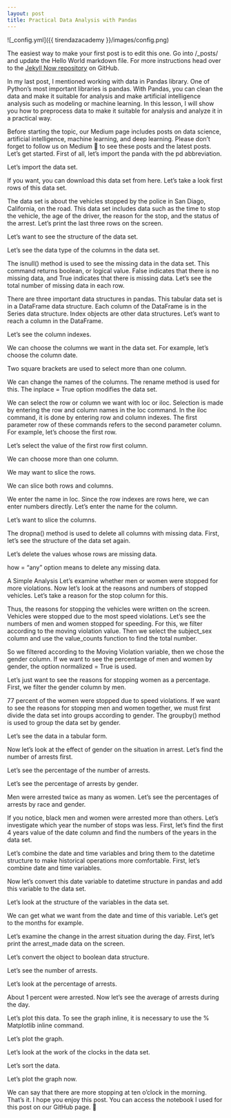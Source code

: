 ```yaml
---
layout: post
title: Practical Data Analysis with Pandas
---
```



![_config.yml]({{ tirendazacademy }}/images/config.png)

The easiest way to make your first post is to edit this one. Go into /_posts/ and update the Hello World markdown file. For more instructions head over to the [Jekyll Now repository](https://github.com/barryclark/jekyll-now) on GitHub.


In my last post, I mentioned working with data in Pandas library. One of Python’s most important libraries is pandas. With Pandas, you can clean the data and make it suitable for analysis and make artificial intelligence analysis such as modeling or machine learning. In this lesson, I will show you how to preprocess data to make it suitable for analysis and analyze it in a practical way.

Before starting the topic, our Medium page includes posts on data science, artificial intelligence, machine learning, and deep learning. Please don’t forget to follow us on Medium 🌱 to see these posts and the latest posts.
Let’s get started.
First of all, let’s import the panda with the pd abbreviation.

Let’s import the data set.

If you want, you can download this data set from here. Let’s take a look first rows of this data set.

The data set is about the vehicles stopped by the police in San Diago, California, on the road. This data set includes data such as the time to stop the vehicle, the age of the driver, the reason for the stop, and the status of the arrest.
Let’s print the last three rows on the screen.

Let’s want to see the structure of the data set.

Let’s see the data type of the columns in the data set.

The isnull() method is used to see the missing data in the data set. This command returns boolean, or logical value. False indicates that there is no missing data, and True indicates that there is missing data. Let’s see the total number of missing data in each row.

There are three important data structures in pandas. This tabular data set is in a DataFrame data structure. Each column of the DataFrame is in the Series data structure. Index objects are other data structures. Let’s want to reach a column in the DataFrame.

Let’s see the column indexes.

We can choose the columns we want in the data set. For example, let’s choose the column date.

Two square brackets are used to select more than one column.

We can change the names of the columns. The rename method is used for this. The inplace = True option modifies the data set.

We can select the row or column we want with loc or iloc. Selection is made by entering the row and column names in the loc command. In the iloc command, it is done by entering row and column indexes. The first parameter row of these commands refers to the second parameter column. For example, let’s choose the first row.

Let’s select the value of the first row first column.

We can choose more than one column.

We may want to slice the rows.

We can slice both rows and columns.

We enter the name in loc. Since the row indexes are rows here, we can enter numbers directly. Let’s enter the name for the column.

Let’s want to slice the columns.

The dropna() method is used to delete all columns with missing data. First, let’s see the structure of the data set again.

Let’s delete the values whose rows are missing data.

how = “any” option means to delete any missing data.

A Simple Analysis
Let’s examine whether men or women were stopped for more violations. Now let’s look at the reasons and numbers of stopped vehicles. Let’s take a reason for the stop column for this.

Thus, the reasons for stopping the vehicles were written on the screen. Vehicles were stopped due to the most speed violations. Let’s see the numbers of men and women stopped for speeding. For this, we filter according to the moving violation value. Then we select the subject_sex column and use the value_counts function to find the total number.

So we filtered according to the Moving Violation variable, then we chose the gender column. If we want to see the percentage of men and women by gender, the option normalized = True is used.

Let’s just want to see the reasons for stopping women as a percentage. First, we filter the gender column by men.

77 percent of the women were stopped due to speed violations. If we want to see the reasons for stopping men and women together, we must first divide the data set into groups according to gender. The groupby() method is used to group the data set by gender.

Let’s see the data in a tabular form.

Now let’s look at the effect of gender on the situation in arrest. Let’s find the number of arrests first.

Let’s see the percentage of the number of arrests.

Let’s see the percentage of arrests by gender.

Men were arrested twice as many as women. Let’s see the percentages of arrests by race and gender.

If you notice, black men and women were arrested more than others. Let’s investigate which year the number of stops was less. First, let’s find the first 4 years value of the date column and find the numbers of the years in the data set.

Let’s combine the date and time variables and bring them to the datetime structure to make historical operations more comfortable. First, let’s combine date and time variables.

Now let’s convert this date variable to datetime structure in pandas and add this variable to the data set.

Let’s look at the structure of the variables in the data set.

We can get what we want from the date and time of this variable. Let’s get to the months for example.

Let’s examine the change in the arrest situation during the day. First, let’s print the arrest_made data on the screen.

Let’s convert the object to boolean data structure.

Let’s see the number of arrests.

Let’s look at the percentage of arrests.

About 1 percent were arrested. Now let’s see the average of arrests during the day.

Let’s plot this data. To see the graph inline, it is necessary to use the % Matplotlib inline command.

Let’s plot the graph.

Let’s look at the work of the clocks in the data set.

Let’s sort the data.

Let’s plot the graph now.

We can say that there are more stopping at ten o’clock in the morning.
That’s it. I hope you enjoy this post. You can access the notebook I used for this post on our GitHub page. 🚩

